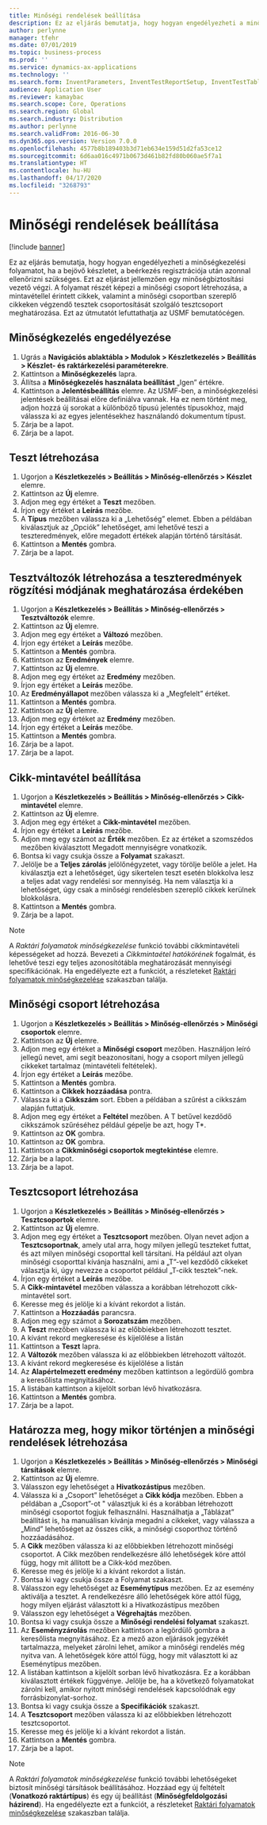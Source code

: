 ```yaml
---
title: Minőségi rendelések beállítása
description: Ez az eljárás bemutatja, hogy hogyan engedélyezheti a minőségkezelési folyamatot, ha a bejövő készletet, a beérkezés regisztrációja után azonnal ellenőrizni szükséges.
author: perlynne
manager: tfehr
ms.date: 07/01/2019
ms.topic: business-process
ms.prod: ''
ms.service: dynamics-ax-applications
ms.technology: ''
ms.search.form: InventParameters, InventTestReportSetup, InventTestTable, DefaultDashboard, InventTestVariable, InventTestVariableOutcome, InventItemSampling, InventTestQualityGroup, InventTestItemQualityGroupAdd, SysQueryForm, InventTestItemQualityGroup, InventTestGroup, InventTestAssociationTable
audience: Application User
ms.reviewer: kamaybac
ms.search.scope: Core, Operations
ms.search.region: Global
ms.search.industry: Distribution
ms.author: perlynne
ms.search.validFrom: 2016-06-30
ms.dyn365.ops.version: Version 7.0.0
ms.openlocfilehash: 4577b8b189403b3d71eb634e159d51d2fa53ce12
ms.sourcegitcommit: 6d6aa016c4971b0673d461b82fd80b060ae5f7a1
ms.translationtype: HT
ms.contentlocale: hu-HU
ms.lasthandoff: 04/17/2020
ms.locfileid: "3268793"
---
```

# <a name="set-up-quality-orders"></a>Minőségi rendelések beállítása

[!include [banner](../../includes/banner.md)]

Ez az eljárás bemutatja, hogy hogyan engedélyezheti a minőségkezelési folyamatot, ha a bejövő készletet, a beérkezés regisztrációja után azonnal ellenőrizni szükséges. Ezt az eljárást jellemzően egy minőségbiztosítási vezető végzi. A folyamat részét képezi a minőségi csoport létrehozása, a mintavétellel érintett cikkek, valamint a minőségi csoportban szereplő cikkeken végzendő tesztek csoportosítását szolgáló tesztcsoport meghatározása. Ezt az útmutatót lefuttathatja az USMF bemutatócégen.


## <a name="enable-quality-management"></a>Minőségkezelés engedélyezése
1. Ugrás a **Navigációs ablaktábla > Modulok > Készletkezelés > Beállítás > Készlet- és raktárkezelési paraméterekre**.
2. Kattintson a **Minőségkezelés** lapra.
3. Állítsa a **Minőségkezelés használata beállítást** „Igen” értékre.
4. Kattintson a **Jelentésbeállítás** elemre. Az USMF-ben, a minőségkezelési jelentések beállításai előre definiálva vannak. Ha ez nem történt meg, adjon hozzá új sorokat a különböző típusú jelentés típusokhoz, majd válassza ki az egyes jelentésekhez használandó dokumentum típust.  
5. Zárja be a lapot.
6. Zárja be a lapot.

## <a name="create-a-test"></a>Teszt létrehozása
1. Ugorjon a **Készletkezelés > Beállítás > Minőség-ellenőrzés > Készlet** elemre.
2. Kattintson az **Új** elemre.
3. Adjon meg egy értéket a **Teszt** mezőben.
4. Írjon egy értéket a **Leírás** mezőbe.
5. A **Típus** mezőben válassza ki a „Lehetőség” elemet. Ebben a példában kiválasztjuk az „Opciók” lehetőséget, ami lehetővé teszi a teszteredmények, előre megadott értékek alapján történő társítását.  
6. Kattintson a **Mentés** gombra.
7. Zárja be a lapot.

## <a name="create-test-variables-to-define-the-way-test-results-are-recorded"></a>Tesztváltozók létrehozása a teszteredmények rögzítési módjának meghatározása érdekében
1. Ugorjon a **Készletkezelés > Beállítás > Minőség-ellenőrzés > Tesztváltozók** elemre.
2. Kattintson az **Új** elemre.
3. Adjon meg egy értéket a **Változó** mezőben.
4. Írjon egy értéket a **Leírás** mezőbe.
5. Kattintson a **Mentés** gombra.
6. Kattintson az **Eredmények** elemre.
7. Kattintson az **Új** elemre.
8. Adjon meg egy értéket az **Eredmény** mezőben.
9. Írjon egy értéket a **Leírás** mezőbe.
10. Az **Eredményállapot** mezőben válassza ki a „Megfelelt” értéket.
11. Kattintson a **Mentés** gombra.
12. Kattintson az **Új** elemre.
13. Adjon meg egy értéket az **Eredmény** mezőben.
14. Írjon egy értéket a **Leírás** mezőbe.
15. Kattintson a **Mentés** gombra.
16. Zárja be a lapot.
17. Zárja be a lapot.

## <a name="set-up-item-sampling"></a>Cikk-mintavétel beállítása
1. Ugorjon a **Készletkezelés > Beállítás > Minőség-ellenőrzés > Cikk-mintavétel** elemre.
2. Kattintson az **Új** elemre.
3. Adjon meg egy értéket a **Cikk-mintavétel** mezőben.
4. Írjon egy értéket a **Leírás** mezőbe.
5. Adjon meg egy számot az **Érték** mezőben. Ez az értéket a szomszédos mezőben kiválasztott Megadott mennyiségre vonatkozik.  
6. Bontsa ki vagy csukja össze a **Folyamat** szakaszt.
7. Jelölje be a **Teljes zárolás** jelölőnégyzetet, vagy törölje belőle a jelet. Ha kiválasztja ezt a lehetőséget, úgy sikertelen teszt esetén blokkolva lesz a teljes adat vagy rendelési sor mennyiség. Ha nem választja ki a lehetőséget, úgy csak a minőségi rendelésben szereplő cikkek kerülnek blokkolásra.  
8. Kattintson a **Mentés** gombra.
9. Zárja be a lapot.

> [!NOTE]
> A *Raktári folyamatok minőségkezelése* funkció további cikkmintavételi képességeket ad hozzá. Bevezeti a *Cikkmintaétel hatókörének* fogalmát, és lehetővé teszi egy teljes azonosítótábla meghatározását mennyiségi specifikációnak. Ha engedélyezte ezt a funkciót, a részleteket [Raktári folyamatok minőségkezelése](../quality-management-for-warehouses-processes.md) szakaszban találja.

## <a name="create-a-quality-group"></a>Minőségi csoport létrehozása
1. Ugorjon a **Készletkezelés > Beállítás > Minőség-ellenőrzés > Minőségi csoportok** elemre.
2. Kattintson az **Új** elemre.
3. Adjon meg egy értéket a **Minőségi csoport** mezőben. Használjon leíró jellegű nevet, ami segít beazonosítani, hogy a csoport milyen jellegű cikkeket tartalmaz (mintavételi feltételek).  
4. Írjon egy értéket a **Leírás** mezőbe.
5. Kattintson a **Mentés** gombra.
6. Kattintson a **Cikkek hozzáadása** pontra.
7. Válassza ki a **Cikkszám** sort. Ebben a példában a szűrést a cikkszám alapján futtatjuk.  
8. Adjon meg egy értéket a **Feltétel** mezőben. A T betűvel kezdődő cikkszámok szűréséhez például gépelje be azt, hogy T*.  
9. Kattintson az **OK** gombra.
10. Kattintson az **OK** gombra.
11. Kattintson a **Cikkminőségi csoportok megtekintése** elemre.
12. Zárja be a lapot.
13. Zárja be a lapot.

## <a name="create-a-test-group"></a>Tesztcsoport létrehozása
1. Ugorjon a **Készletkezelés > Beállítás > Minőség-ellenőrzés > Tesztcsoportok** elemre.
2. Kattintson az **Új** elemre.
3. Adjon meg egy értéket a **Tesztcsoport** mezőben. Olyan nevet adjon a **Tesztcsoportnak**, amely utal arra, hogy milyen jellegű teszteket futtat, és azt milyen minőségi csoporttal kell társítani. Ha például azt olyan minőségi csoporttal kívánja használni, ami a „T”-vel kezdődő cikkeket választja ki, úgy nevezze a csoportot például „T-cikk tesztek”-nek.  
4. Írjon egy értéket a **Leírás** mezőbe.
5. A **Cikk-mintavétel** mezőben válassza a korábban létrehozott cikk-mintavétel sort.
6. Keresse meg és jelölje ki a kívánt rekordot a listán.
7. Kattintson a **Hozzáadás** parancsra.
8. Adjon meg egy számot a **Sorozatszám** mezőben.
9. A **Teszt** mezőben válassza ki az előbbiekben létrehozott tesztet.
10. A kívánt rekord megkeresése és kijelölése a listán
11. Kattintson a **Teszt** lapra.
12. A **Változók** mezőben válassza ki az előbbiekben létrehozott változót.
13. A kívánt rekord megkeresése és kijelölése a listán
14. Az **Alapértelmezett eredmény** mezőben kattintson a legördülő gombra a keresőlista megnyitásához.
15. A listában kattintson a kijelölt sorban lévő hivatkozásra.
16. Kattintson a **Mentés** gombra.
17. Zárja be a lapot.

## <a name="define-when-quality-orders-will-be-created"></a>Határozza meg, hogy mikor történjen a minőségi rendelések létrehozása
1. Ugorjon a **Készletkezelés > Beállítás > Minőség-ellenőrzés > Minőségi társítások** elemre.
2. Kattintson az **Új** elemre.
3. Válasszon egy lehetőséget a **Hivatkozástípus** mezőben.
4. Válassza ki a „Csoport” lehetőséget a **Cikk kódja** mezőben. Ebben a példában a „Csoport”-ot " választjuk ki és a korábban létrehozott minőségi csoportot fogjuk felhasználni. Használhatja a „Táblázat” beállítást is, ha manuálisan kívánja megadni a cikkeket, vagy válassza a „Mind” lehetőséget az összes cikk, a minőségi csoporthoz történő hozzáadásához.  
5. A **Cikk** mezőben válassza ki az előbbiekben létrehozott minőségi csoportot. A Cikk mezőben rendelkezésre álló lehetőségek köre attól függ, hogy mit állított be a Cikk-kód mezőben.  
6. Keresse meg és jelölje ki a kívánt rekordot a listán.
7. Bontsa ki vagy csukja össze a Folyamat szakaszt.
8. Válasszon egy lehetőséget az **Eseménytípus** mezőben. Ez az esemény aktiválja a tesztet. A rendelkezésre álló lehetőségek köre attól függ, hogy milyen eljárást választott ki a Hivatkozástípus mezőben  
9. Válasszon egy lehetőséget a **Végrehajtás**  mezőben.
10. Bontsa ki vagy csukja össze a **Minőségi rendelési folyamat** szakaszt.
11. Az **Eseményzárolás** mezőben kattintson a legördülő gombra a keresőlista megnyitásához. Ez a mező azon eljárások jegyzékét tartalmazza, melyeket zárolni lehet, amikor a minőségi rendelés még nyitva van. A lehetőségek köre attól függ, hogy mit választott ki az Eseménytípus mezőben.  
12. A listában kattintson a kijelölt sorban lévő hivatkozásra. Ez a korábban kiválasztott értékek függvénye. Jelölje be, ha a következő folyamatokat zárolni kell, amikor nyitott minőségi rendelések kapcsolódnak egy forrásbizonylat-sorhoz.  
13. Bontsa ki vagy csukja össze a **Specifikációk** szakaszt.
14. A **Tesztcsoport** mezőben válassza ki az előbbiekben létrehozott tesztcsoportot.
15. Keresse meg és jelölje ki a kívánt rekordot a listán.
16. Kattintson a **Mentés** gombra.
17. Zárja be a lapot.

> [!NOTE]
> A *Raktári folyamatok minőségkezelése* funkció további lehetőségeket biztosít minőségi társítások beállításához. Hozzáad egy új feltételt (**Vonatkozó raktártípus**) és egy új beállítást (**Minőségfeldolgozási házirend**). Ha engedélyezte ezt a funkciót, a részleteket [Raktári folyamatok minőségkezelése](../quality-management-for-warehouses-processes.md) szakaszban találja.